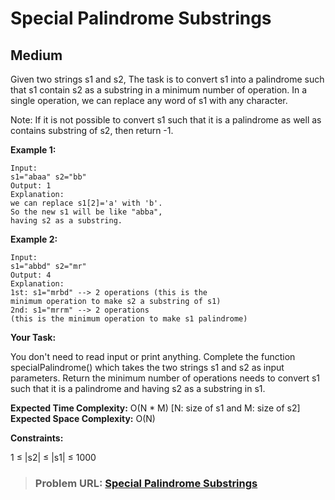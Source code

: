 # **Special Palindrome Substrings**

## **Medium**

Given two strings s1 and s2, The task is to convert s1 into a palindrome such that s1 contain s2 as a substring in a minimum number of operation.
In a single operation, we can replace any word of s1 with any character.

Note: If it is not possible to convert s1 such that it is a palindrome as well as contains substring of s2, then return -1.

**Example 1:**

```
Input:
s1="abaa" s2="bb"
Output: 1
Explanation:
we can replace s1[2]='a' with 'b'.
So the new s1 will be like "abba",
having s2 as a substring.
```

**Example 2:**

```
Input:
s1="abbd" s2="mr"
Output: 4
Explanation:
1st: s1="mrbd" --> 2 operations (this is the 
minimum operation to make s2 a substring of s1) 
2nd: s1="mrrm" --> 2 operations 
(this is the minimum operation to make s1 palindrome)
```

**Your Task:**  

You don't need to read input or print anything. Complete the function specialPalindrome() which takes the two strings s1 and s2 as input parameters. Return the minimum number of operations needs to convert s1 such that it is a palindrome and having s2 as a substring in s1.

**Expected Time Complexity:** O(N * M) [N: size of s1 and M: size of s2]  
**Expected Space Complexity:** O(N)    

**Constraints:**

1 ≤ |s2| ≤ |s1| ≤  1000    

> ### **Problem URL: [Special Palindrome Substrings](https://practice.geeksforgeeks.org/problems/d7cd0429f9cf85f421831c4f6d50fad99566c1f9/1)**
